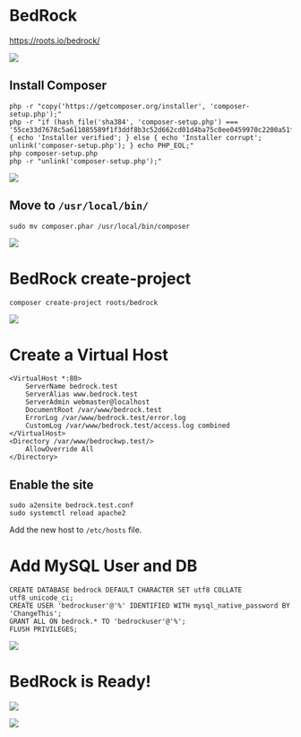 # BedRock

https://roots.io/bedrock/

![](bedrock.png)

## Install Composer

```
php -r "copy('https://getcomposer.org/installer', 'composer-setup.php');"
php -r "if (hash_file('sha384', 'composer-setup.php') === '55ce33d7678c5a611085589f1f3ddf8b3c52d662cd01d4ba75c0ee0459970c2200a51f492d557530c71c15d8dba01eae') { echo 'Installer verified'; } else { echo 'Installer corrupt'; unlink('composer-setup.php'); } echo PHP_EOL;"
php composer-setup.php
php -r "unlink('composer-setup.php');"
```
![](composer-install.png)

## Move to `/usr/local/bin/`

```
sudo mv composer.phar /usr/local/bin/composer
```

![](composer-V.png)

# BedRock create-project

```
composer create-project roots/bedrock
```

![](bedrock-test.png)

# Create a Virtual Host

```
<VirtualHost *:80>
    ServerName bedrock.test
    ServerAlias www.bedrock.test 
    ServerAdmin webmaster@localhost
    DocumentRoot /var/www/bedrock.test
    ErrorLog /var/www/bedrock.test/error.log
    CustomLog /var/www/bedrock.test/access.log combined
</VirtualHost>
<Directory /var/www/bedrockwp.test/>
	AllowOverride All
</Directory>
```

## Enable the site

```
sudo a2ensite bedrock.test.conf
sudo systemctl reload apache2
```

Add the new host to `/etc/hosts` file.

# Add MySQL User and DB

```
CREATE DATABASE bedrock DEFAULT CHARACTER SET utf8 COLLATE utf8_unicode_ci;
CREATE USER 'bedrockuser'@'%' IDENTIFIED WITH mysql_native_password BY 'ChangeThis';
GRANT ALL ON bedrock.* TO 'bedrockuser'@'%';
FLUSH PRIVILEGES;
```

![](bedrock-mysql.png)

# BedRock is Ready!

![](2023.png)

![](mindblown.png)